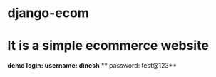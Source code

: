 # django-ecom
# It is a simple ecommerce website
**demo login: username: dinesh**
    ** password: test@123**
